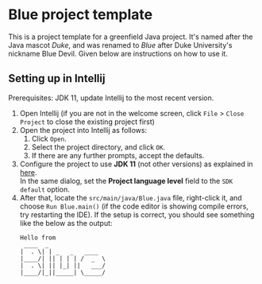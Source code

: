 # Blue project template

This is a project template for a greenfield Java project. It's named after the Java mascot _Duke_, and was renamed to _Blue_ after Duke University's nickname Blue Devil. Given below are instructions on how to use it.

## Setting up in Intellij

Prerequisites: JDK 11, update Intellij to the most recent version.

1. Open Intellij (if you are not in the welcome screen, click `File` > `Close Project` to close the existing project first)
1. Open the project into Intellij as follows:
   1. Click `Open`.
   1. Select the project directory, and click `OK`.
   1. If there are any further prompts, accept the defaults.
1. Configure the project to use **JDK 11** (not other versions) as explained in [here](https://www.jetbrains.com/help/idea/sdk.html#set-up-jdk).<br>
   In the same dialog, set the **Project language level** field to the `SDK default` option.
3. After that, locate the `src/main/java/Blue.java` file, right-click it, and choose `Run Blue.main()` (if the code editor is showing compile errors, try restarting the IDE). If the setup is correct, you should see something like the below as the output:
   ```
   Hello from
    ____  _                
   |  . \| | _   _   ____  
   |____/| || | | | /  _  \
   |  . \| || |_| ||   ___/
   |____/|_||_____| \_____/
   ```
